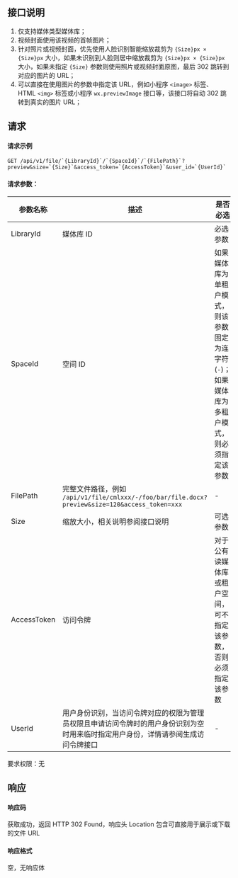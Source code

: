 ## 接口说明
1. 仅支持媒体类型媒体库；
2. 视频封面使用该视频的首帧图片；
3. 针对照片或视频封面，优先使用人脸识别智能缩放裁剪为 `{Size}px × {Size}px` 大小，如果未识别到人脸则居中缩放裁剪为 `{Size}px × {Size}px` 大小，如果未指定 `{Size}` 参数则使用照片或视频封面原图，最后 302 跳转到对应的图片的 URL；
4. 可以直接在使用图片的参数中指定该 URL，例如小程序 `<image>` 标签、 HTML `<img>` 标签或小程序 `wx.previewImage` 接口等，该接口将自动 302 跳转到真实的图片 URL；

## 请求

#### 请求示例

```plaintext
GET /api/v1/file/`{LibraryId}`/`{SpaceId}`/`{FilePath}`?preview&size=`{Size}`&access_token=`{AccessToken}`&user_id=`{UserId}`
```

#### 请求参数：
| 参数名称    | 描述                                                         | 是否必选                                                     |
| ----------- | ------------------------------------------------------------ | ------------------------------------------------------------ |
| LibraryId   | 媒体库 ID                                                    | 必选参数                                                     |
| SpaceId     | 空间 ID                                                      | 如果媒体库为单租户模式，则该参数固定为连字符(`-`)；如果媒体库为多租户模式，则必须指定该参数 |
| FilePath    | 完整文件路径，例如 `/api/v1/file/cmlxxx/-/foo/bar/file.docx?preview&size=120&access_token=xxx` | -                                                            |
| Size        | 缩放大小，相关说明参阅接口说明                               | 可选参数                                                     |
| AccessToken | 访问令牌                                                     | 对于公有读媒体库或租户空间，可不指定该参数，否则必须指定该参数 |
| UserId      | 用户身份识别，当访问令牌对应的权限为管理员权限且申请访问令牌时的用户身份识别为空时用来临时指定用户身份，详情请参阅生成访问令牌接口 | -                                                            |

要求权限：无

## 响应
#### 响应码
获取成功，返回 HTTP 302 Found，响应头 Location 包含可直接用于展示或下载的文件 URL

#### 响应格式
空，无响应体
